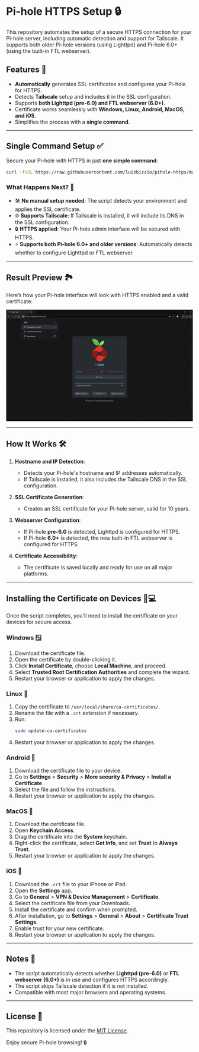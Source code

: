 # Pi-hole HTTPS Setup 🔒

This repository automates the setup of a secure HTTPS connection for your Pi-hole server, including automatic detection and support for Tailscale. It supports both older Pi-hole versions (using Lighttpd) and Pi-hole 6.0+ (using the built-in FTL webserver).

## Features 🌟
- **Automatically** generates SSL certificates and configures your Pi-hole for HTTPS.
- Detects **Tailscale** setup and includes it in the SSL configuration.
- Supports **both Lighttpd (pre-6.0) and FTL webserver (6.0+)**.
- Certificate works seamlessly with **Windows, Linux, Android, MacOS, and iOS**.
- Simplifies the process with a **single command**.

---

## Single Command Setup ✅

Secure your Pi-hole with HTTPS in just **one simple command**:

```bash
curl -fsSL https://raw.githubusercontent.com/luizbizzio/pihole-https/main/pihole-https.sh | sudo bash
```

### What Happens Next? 🚀
- 🛠 **No manual setup needed**: The script detects your environment and applies the SSL certificate.
- 🌐 **Supports Tailscale**: If Tailscale is installed, it will include its DNS in the SSL configuration.
- 🔒 **HTTPS applied**: Your Pi-hole admin interface will be secured with HTTPS.
- ⚡ **Supports both Pi-hole 6.0+ and older versions**: Automatically detects whether to configure Lighttpd or FTL webserver.

---

## Result Preview 🏞️

Here’s how your Pi-hole interface will look with HTTPS enabled and a valid certificate:

![Pi-hole HTTPS Enabled](./pi-hole-screenshot.png)

---

## How It Works 🛠️

1. **Hostname and IP Detection**:
   - Detects your Pi-hole's hostname and IP addresses automatically.
   - If Tailscale is installed, it also includes the Tailscale DNS in the SSL configuration.

2. **SSL Certificate Generation**:
   - Creates an SSL certificate for your Pi-hole server, valid for 10 years.

3. **Webserver Configuration**:
   - If Pi-hole **pre-6.0** is detected, Lighttpd is configured for HTTPS.
   - If Pi-hole **6.0+** is detected, the new built-in FTL webserver is configured for HTTPS.

4. **Certificate Accessibility**:
   - The certificate is saved locally and ready for use on all major platforms.

---

## Installing the Certificate on Devices 📱💻

Once the script completes, you'll need to install the certificate on your devices for secure access.

### Windows 🪟
1. Download the certificate file.
2. Open the certificate by double-clicking it.
3. Click **Install Certificate**, choose **Local Machine**, and proceed.
4. Select **Trusted Root Certification Authorities** and complete the wizard.
5. Restart your browser or application to apply the changes.

### Linux 🐧
1. Copy the certificate to `/usr/local/share/ca-certificates/`.
2. Rename the file with a `.crt` extension if necessary.
3. Run:
   ```bash
   sudo update-ca-certificates
   ```
4. Restart your browser or application to apply the changes.

### Android 📱
1. Download the certificate file to your device.
2. Go to **Settings** > **Security** > **More security & Privacy** > **Install a Certificate**.
3. Select the file and follow the instructions.
4. Restart your browser or application to apply the changes.

### MacOS 🍏
1. Download the certificate file.
2. Open **Keychain Access**.
3. Drag the certificate into the **System** keychain.
4. Right-click the certificate, select **Get Info**, and set **Trust** to **Always Trust**.
5. Restart your browser or application to apply the changes.

### iOS 📱
1. Download the `.crt` file to your iPhone or iPad.
2. Open the **Settings** app.
3. Go to **General** > **VPN & Device Management** > **Certificate**.
4. Select the certificate file from your Downloads.
5. Install the certificate and confirm when prompted.
6. After installation, go to **Settings** > **General** > **About** > **Certificate Trust Settings**.
7. Enable trust for your new certificate.
8. Restart your browser or application to apply the changes.

---

## Notes 📝
- The script automatically detects whether **Lighttpd (pre-6.0)** or **FTL webserver (6.0+)** is in use and configures HTTPS accordingly.
- The script skips Tailscale detection if it is not installed.
- Compatible with most major browsers and operating systems.

---

## License 📝
This repository is licensed under the [MIT License](./LICENSE).

Enjoy secure Pi-hole browsing! 🔒
